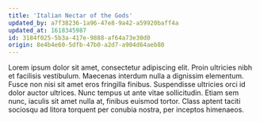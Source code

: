 ```yaml
---
title: 'Italian Nectar of the Gods'
updated_by: a7f38236-1a96-47e8-9a42-a59920baff4a
updated_at: 1618345987
id: 3184f025-5b3a-417e-9888-af64a73e30d0
origin: 8e4b4e60-5dfb-47b0-a2d7-a904d64aeb80
---
```

Lorem ipsum dolor sit amet, consectetur adipiscing elit. Proin ultricies nibh et facilisis vestibulum. Maecenas interdum nulla a dignissim elementum. Fusce non nisi sit amet eros fringilla finibus. Suspendisse ultricies orci id dolor auctor ultrices. Nunc tempus ut ante vitae sollicitudin. Etiam sem nunc, iaculis sit amet nulla at, finibus euismod tortor. Class aptent taciti sociosqu ad litora torquent per conubia nostra, per inceptos himenaeos.